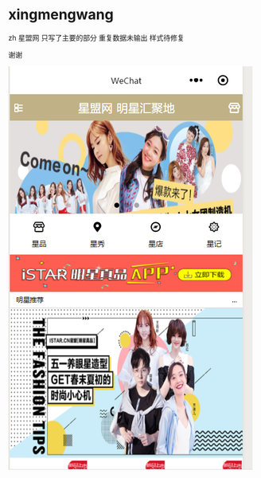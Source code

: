# xingmengwang
zh
星盟网 只写了主要的部分  重复数据未输出 样式待修复 

谢谢  

![Image](https://github.com/StrangeClow/xingmengwang/blob/master/img/1.png)
